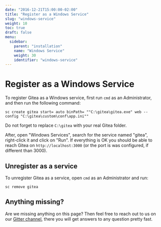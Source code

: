 ```yaml
---
date: "2016-12-21T15:00:00-02:00"
title: "Register as a Windows Service"
slug: "windows-service"
weight: 10
toc: true
draft: false
menu:
  sidebar:
    parent: "installation"
    name: "Windows Service"
    weight: 30
    identifier: "windows-service"
---
```


# Register as a Windows Service

To register Gitea as a Windows service, first run `cmd` as an Administrator, and then run the following command:

```
sc create gitea start= auto binPath= ""C:\gitea\gitea.exe" web --config "C:\gitea\custom\conf\app.ini""
```

Do not forget to replace `C:\gitea` with your real Gitea folder.

After, open "Windows Services", search for the service named "gitea", right-click it and click on "Run". If everything is OK you should be able to reach Gitea on `http://localhost:3000` (or the port is was configured, if different than 3000).

## Unregister as a service

To unregister Gitea as a service, open `cmd` as an Administrator and run:

```
sc remove gitea
```

## Anything missing?

Are we missing anything on this page? Then feel free to reach out to us on our [Gitter channel](https://gitter.im/go-gitea/gitea/), there you will get answers to any question pretty fast.
